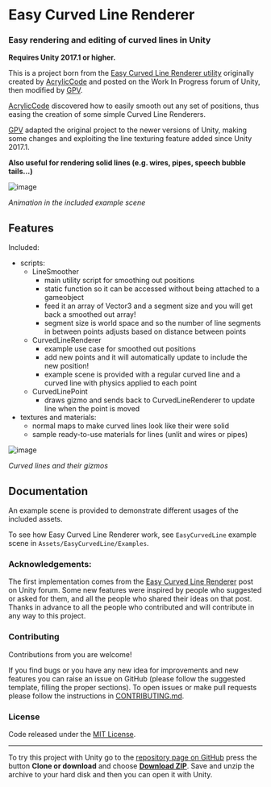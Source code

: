 # Easy Curved Line Renderer
### Easy rendering and editing of curved lines in Unity
**Requires Unity 2017.1 or higher.**

This is a project born from the [Easy Curved Line Renderer utility](https://forum.unity.com/threads/easy-curved-line-renderer-free-utility.391219/#post-3654403) originally created by [AcrylicCode](https://github.com/AcrylicCode) and posted on the Work In Progress forum of Unity, then modified by [GPV](https://github.com/gpvigano).

[AcrylicCode](https://github.com/AcrylicCode) discovered how to easily smooth out any set of positions, thus easing the creation of some simple Curved Line Renderers.

[GPV](https://github.com/gpvigano) adapted the original project to the newer versions of Unity, making some changes and exploiting the line texturing feature added since Unity 2017.1.

**Also useful for rendering solid lines (e.g. wires, pipes, speech bubble tails...)**

 ![image](https://forum.unity.com/attachments/unity-2018-02-20-11-16-25-81-gif.267478/)

*Animation in the included example scene*

## Features
Included:
* scripts:
  * LineSmoother
    * main utility script for smoothing out positions
    * static function so it can be accessed without being attached to a gameobject
    * feed it an array of Vector3 and a segment size and you will get back a smoothed out array!
    * segment size is world space and so the number of line segments in between points adjusts based on distance between points
  * CurvedLineRenderer
    * example use case for smoothed out positions
    * add new points and it will automatically update to include the new position!
    * example scene is provided with a regular curved line and a curved line with physics applied to each point
  * CurvedLinePoint
    * draws gizmo and sends back to CurvedLineRenderer to update line when the point is moved
* textures and materials:
  * normal maps to make curved lines look like their were solid
  * sample ready-to-use materials for lines (unlit and wires or pipes)

 ![image](https://forum.unity.com/attachments/curvedline001-png.177295/)

*Curved lines and their gizmos*


## Documentation

An example scene is provided to demonstrate different usages of the included assets.

To see how Easy Curved Line Renderer work,
see `EasyCurvedLine` example scene in `Assets/EasyCurvedLine/Examples`.

### Acknowledgements:

The first implementation comes from the [Easy Curved Line Renderer] post on Unity forum.
Some new features were inspired by people who suggested or asked for them, and all the people who shared their ideas on that post.
Thanks in advance to all the people who contributed and will contribute in any way to this project.


### Contributing

Contributions from you are welcome!

If you find bugs or you have any new idea for improvements and new features you can raise an issue on GitHub (please follow the suggested template, filling the proper sections). To open issues or make pull requests please follow the instructions in [CONTRIBUTING.md](https://github.com/gpvigano/EasyCurvedLine/blob/master/CONTRIBUTING.md).

### License

Code released under the [MIT License](https://github.com/gpvigano/EasyCurvedLine/blob/master/LICENSE.txt).


---
To try this project with Unity go to the [repository page on GitHub](https://github.com/gpvigano/EasyCurvedLine) press the button **Clone or download** and choose [**Download ZIP**](https://github.com/gpvigano/EasyCurvedLine/archive/master.zip). Save and unzip the archive to your hard disk and then you can open it with Unity.

[Easy Curved Line Renderer]: https://forum.unity.com/threads/easy-curved-line-renderer-free-utility.391219/#post-3654403

